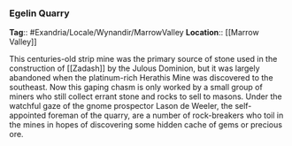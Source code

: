 ### Egelin Quarry
**Tag**:: #Exandria/Locale/Wynandir/MarrowValley
**Location**:: [[Marrow Valley]]

This centuries-old strip mine was the primary source of stone used in the construction of [[Zadash]] by the Julous Dominion, but it was largely abandoned when the platinum-rich Herathis Mine was discovered to the southeast. Now this gaping chasm is only worked by a small group of miners who still collect errant stone and rocks to sell to masons. Under the watchful gaze of the gnome prospector Lason de Weeler, the self-appointed foreman of the quarry, are a number of rock-breakers who toil in the mines in hopes of discovering some hidden cache of gems or precious ore.
